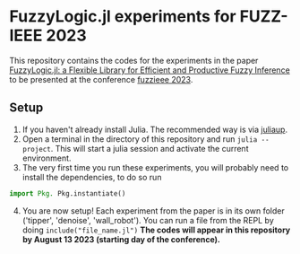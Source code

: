# FuzzyLogic.jl experiments for FUZZ-IEEE 2023

This repository contains the codes for the experiments in the paper [FuzzyLogic.jl: a Flexible Library for Efficient and Productive Fuzzy Inference](https://arxiv.org/abs/2306.10316) to be presented at the conference [fuzzieee 2023](https://fuzz-ieee.org/).

## Setup

1. If you haven't already install Julia. The recommended way is via [juliaup](https://github.com/JuliaLang/juliaup).
2. Open a terminal in the directory of this repository and run `julia --project`. This will start a julia session and activate the current environment.
3. The very first time you run these experiments, you will probably need to install the dependencies, to do so run

```julia
import Pkg. Pkg.instantiate()
```

4. You are now setup! Each experiment from the paper is in its own folder ('tipper', 'denoise', 'wall_robot'). You can run a file from the REPL by doing `include("file_name.jl")`
**The codes will appear in this repository by August 13 2023 (starting day of the conference).**
